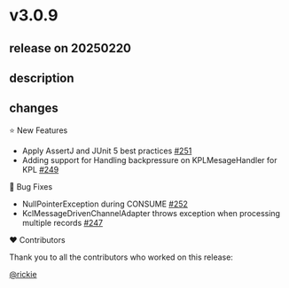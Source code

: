 # v3.0.9

## release on 20250220

## description

## changes

⭐ New Features

* Apply AssertJ and JUnit 5 best practices <a href="https://github.com/spring-projects/spring-integration-aws/pull/251" data-hovercard-type="pull_request" data-hovercard-url="/spring-projects/spring-integration-aws/pull/251/hovercard">#251</a>
* Adding support for Handling backpressure on KPLMesageHandler for KPL <a href="https://github.com/spring-projects/spring-integration-aws/issues/249" data-hovercard-type="issue" data-hovercard-url="/spring-projects/spring-integration-aws/issues/249/hovercard">#249</a>

🐞 Bug Fixes

* NullPointerException during CONSUME <a href="https://github.com/spring-projects/spring-integration-aws/issues/252" data-hovercard-type="issue" data-hovercard-url="/spring-projects/spring-integration-aws/issues/252/hovercard">#252</a>
* KclMessageDrivenChannelAdapter throws exception when processing multiple records <a href="https://github.com/spring-projects/spring-integration-aws/issues/247" data-hovercard-type="issue" data-hovercard-url="/spring-projects/spring-integration-aws/issues/247/hovercard">#247</a>

❤️ Contributors

Thank you to all the contributors who worked on this release:

<a class="user-mention notranslate" data-hovercard-type="user" data-hovercard-url="/users/rickie/hovercard" data-octo-click="hovercard-link-click" data-octo-dimensions="link_type:self" href="https://github.com/rickie">@rickie</a>


